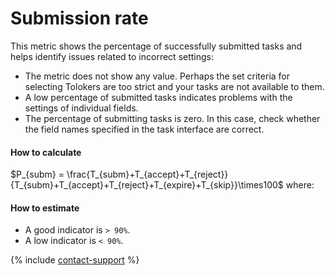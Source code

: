 # Submission rate

This metric shows the percentage of successfully submitted tasks and helps identify issues related to incorrect settings:

- The metric does not show any value. Perhaps the set criteria for selecting Tolokers are too strict and your tasks are not available to them.
- A low percentage of submitted tasks indicates problems with the settings of individual fields.
- The percentage of submitting tasks is zero. In this case, check whether the field names specified in the task interface are correct.

#### How to calculate

$P_{subm} = \frac{T_{subm}+T_{accept}+T_{reject}}{T_{subm}+T_{accept}+T_{reject}+T_{expire}+T_{skip}}\times100$
where:








#### How to estimate

- A good indicator is `> 90%`.
- A low indicator is `< 90%`.

{% include [contact-support](../../_includes/contact-support-help.md) %}